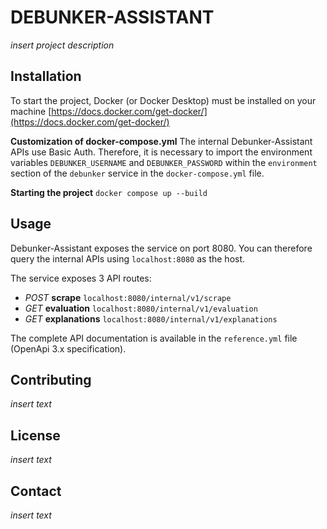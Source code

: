 # DEBUNKER-ASSISTANT

_insert project description_

## Installation
To start the project, Docker (or Docker Desktop) must be installed on your machine [https://docs.docker.com/get-docker/](https://docs.docker.com/get-docker/)

**Customization of docker-compose.yml**
The internal Debunker-Assistant APIs use Basic Auth.
Therefore, it is necessary to import the environment variables `DEBUNKER_USERNAME` and `DEBUNKER_PASSWORD` within the `environment` section of the `debunker` service in the `docker-compose.yml` file.

**Starting the project**
`docker compose up --build`

## Usage
Debunker-Assistant exposes the service on port 8080.
You can therefore query the internal APIs using `localhost:8080` as the host.

The service exposes 3 API routes:
- _POST_ **scrape** `localhost:8080/internal/v1/scrape`
- _GET_ **evaluation** `localhost:8080/internal/v1/evaluation`
- _GET_ **explanations** `localhost:8080/internal/v1/explanations`

The complete API documentation is available in the `reference.yml` file (OpenApi 3.x specification).

## Contributing
_insert text_

## License
_insert text_

## Contact
_insert text_
